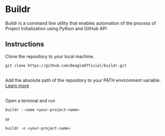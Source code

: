 # Buildr
Buildr is a command line utility that enables automation of the process of Project Initialization using Python and GitHub API

## Instructions 
Clone the repository to your local machine. 
```shell
git clone https://github.com/DeagleOfficial/buildr.git
```
<br>Add the absolute path of the repository to your PATH environment variable.<br>
[Learn more](https://stackoverflow.com/questions/44272416/how-to-add-a-folder-to-path-environment-variable-in-windows-10-with-screensho) <br><br>

Open a terminal and run
```shell
buildr --name <your-project-name>
```

or

```shell
buildr -n <your-project-name>
```
